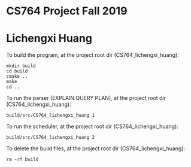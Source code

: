# CS764 Project Fall 2019
# Lichengxi Huang

To build the program, at the project root dir (CS764_lichengxi_huang):
```
mkdir build
cd build
cmake ..
make
cd ..
```

To run the parser (EXPLAIN QUERY PLAN), at the project root dir (CS764_lichengxi_huang):
```
build/src/CS764_lichengxi_huang 1
```

To run the scheduler, at the project root dir (CS764_lichengxi_huang):
```
build/src/CS764_lichengxi_huang 2
```

To delete the build files, at the project root dir (CS764_lichengxi_huang):
```
rm -rf build
```
